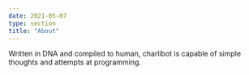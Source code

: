 ```yaml
---
date: 2021-05-07
type: section
title: "About"
---
```


Written in DNA and compiled to human, charlibot is capable of simple thoughts and attempts at programming.


